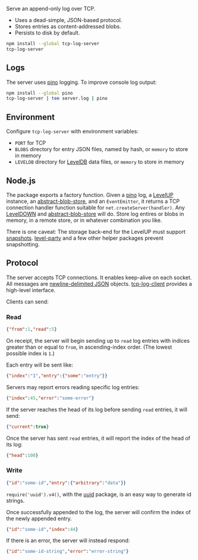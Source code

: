 Serve an append-only log over TCP.

- Uses a dead-simple, JSON-based protocol.
- Stores entries as content-addressed blobs.
- Persists to disk by default.

```bash
npm install --global tcp-log-server
tcp-log-server
```

## Logs

The server uses [pino] logging.  To improve console log output:

```bash
npm install --global pino
tcp-log-server | tee server.log | pino
```

[pino]: https://npmjs.com/packages/pino

## Environment

Configure `tcp-log-server` with environment variables:

- `PORT` for TCP
- `BLOBS` directory for entry JSON files, named by hash, or `memory` to
  store in memory
- `LEVELDB` directory for [LevelDB] data files, or `memory` to store in
   memory

[LevelDB]: https://npmjs.com/packages/leveldown

## Node.js

The package exports a factory function.  Given a [pino] log, a
[LevelUP] instance, an [abstract-blob-store], and an `EventEmitter`,
it returns a TCP connection handler function suitable for
`net.createServer(handler)`.  Any [LevelDOWN] and [abstract-blob-store]
will do.  Store log entires or blobs in memory, in a remote store,
or in whatever combination you like.

[LevelUP]: https://npmjs.com/packages/levelup

[abstract-blob-store]: https://npmjs.com/packages/abstract-blob-store

[LevelDOWN]: https://www.npmjs.com/package/abstract-leveldown

There is one caveat: The storage back-end for the LevelUP must support
[snapshots].  [level-party] and a few other helper packages prevent
snapshotting.

[snapshots]: https://github.com/level/leveldown#snapshots

[level-party]: https://www.npmjs.com/package/level-party

## Protocol

The server accepts TCP connections.  It enables keep-alive on each
socket.  All messages are [newline-delimited JSON][ndjson] objects.
[tcp-log-client] provides a high-level interface.

[tcp-log-client]: https://npmjs.com/packages/tcp-log-client

[ndjson]: https://npmjs.com/packages/ndjson

Clients can send:

### Read

```json
{"from":1,"read":5}
```

On receipt, the server will begin sending up to `read` log entries
with indices greater than or equal to `from`, in ascending-index order.
(The lowest possible index is `1`.)

Each entry will be sent like:

```json
{"index":"1","entry":{"some":"entry"}}
```

Servers may report errors reading specific log entries:

```json
{"index":45,"error":"some-error"}
```

If the server reaches the head of its log before sending `read`
entries, it will send:

```json
{"current":true}
```

Once the server has sent `read` entries, it will report the index of
the head of its log:

```json
{"head":100}
```

### Write

```json
{"id":"some-id","entry":{"arbitrary":"data"}}
```

`require('uuid').v4()`, with the [uuid] package, is an easy way to
generate id strings.

[uuid]: https://npmjs.com/packages/uuid

Once successfully appended to the log, the server will confirm the
index of the newly appended entry.

```json
{"id":"some-id","index":44}
```

If there is an error, the server will instead respond:

```json
{"id":"some-id-string","error":"error-string"}
```
